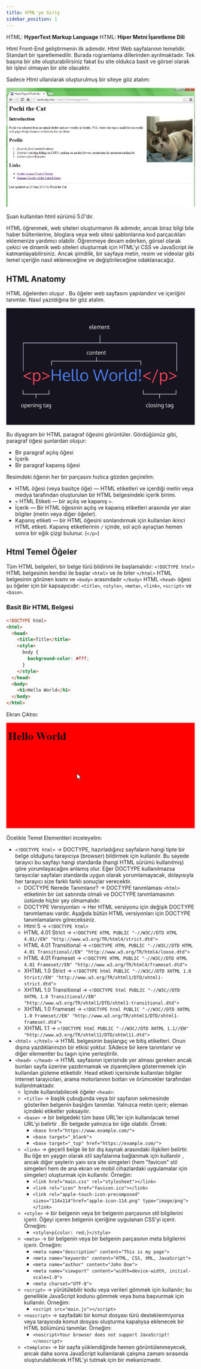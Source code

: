 ```yaml
---
title: HTML'ye Giriş
sidebar_position: 1
---
```


HTML: **HyperText Markup Language**
HTML: **Hiper Metni İşaretleme Dili**

Html Front-End geliştirmenin ilk adımıdır. Html Web sayfalarının temelidir. Standart bir işaretlemedilir.
Burada rogramlama dillerinden ayrılmaktadır. Tek başına bir site oluşturabilirsiniz fakat bu site oldukca basit ve görsel olarak bir işlevi olmayan bir site olacaktır.

Sadece Html ullanılarak oluşturulmuş bir siteye göz atalım:

![hmtl page site](../../static/img/1.jpg)

Şuan kullanılan html sürümü 5.0'dır.

HTML öğrenmek, web siteleri oluşturmanın ilk adımıdır, ancak biraz bilgi bile haber bültenlerine, bloglara veya web sitesi şablonlarına kod parçacıkları eklemenize yardımcı olabilir. Öğrenmeye devam ederken, görsel olarak çekici ve dinamik web siteleri oluşturmak için HTML'yi CSS ve JavaScript ile katmanlayabilirsiniz. Ancak şimdilik, bir sayfaya metin, resim ve videolar gibi temel içeriğin nasıl ekleneceğine ve değiştirileceğine odaklanacağız.

## HTML Anatomy

HTML öğelerden oluşur . Bu öğeler web sayfasını yapılandırır ve içeriğini tanımlar. Nasıl yazıldığına bir göz atalım.

![Html Anatomy](../../static/img/2.png)

Bu diyagram bir HTML paragraf öğesini görüntüler. Gördüğümüz gibi, paragraf öğesi şunlardan oluşur:

* Bir paragraf açılış öğesi
* İçerik
* Bir paragraf kapanış öğesi

Resimdeki öğenin her bir parçasını hızlıca gözden geçirelim:

* HTML öğesi (veya basitçe öğe) — HTML etiketleri ve içerdiği metin veya medya tarafından oluşturulan bir HTML belgesindeki içerik birimi.
* `<` HTML Etiketi — bir açılış ve kapanış `>`.
* İçerik — Bir HTML öğesinin açılış ve kapanış etiketleri arasında yer alan bilgiler (metin veya diğer öğeler).
* Kapanış etiketi — bir HTML öğesini sonlandırmak için kullanılan ikinci HTML etiketi. Kapanış etiketlerinin `/` içinde, sol açılı ayraçtan hemen sonra bir eğik çizgi bulunur. (`</p>`)
  
## Html Temel Öğeler

Tüm HTML belgeleri, bir belge türü bildirimi ile başlamalıdır: `<!DOCTYPE html>`
HTML belgesinin kendisi ile başlar `<html>` ve ile biter `</html>`
HTML belgesinin görünen kısmı ve `<body>` arasındadır `</body>`
HTML `<head>` öğesi şu öğeler için bir kapsayıcıdır: `<title>`, `<style>`, `<meta>`, `<link>`, `<script>` ve `<base>`.

### Basit Bir HTML Belgesi

```html
<!DOCTYPE html>
<html>
  <head>
    <title>Title</title>
    <style>
      body {
        background-color: #fff;
      }
    </style>
  </head>
  <body>
    <h1>Hello World</h1>
  </body>
</html>
```

Ekran Çıktısı:

![Ekran Çıktısı](../../static/img/3.png)

Öcelikle Temel Elementleri inceleyelim:

* `<!DOCTYPE html>` -> DOCTYPE, hazırladığınız sayfaların hangi tipte bir belge olduğunu tarayıcıya (browser) bildirmek için kullanılır. Bu sayede tarayıcı bu sayfayı hangi standarda (hangi HTML sürümü kullanılmış) göre yorumlayacağını anlamış olur.
Eğer DOCTYPE kullanılmazsa tarayıcılar sayfaları standarda uygun olarak yorumlamayacak, dolayısıyla her tarayıcı size farklı farklı sonuçlar verecektir.
  * DOCTYPE Nerede Tanımlanır? -> DOCTYPE tanımlaması `<html>` etiketinin bir üst satırında olmalı ve DOCTYPE tanımlamasının üstünde hiçbir şey olmamalıdır.
  * DOCTYPE Versiyonları -> Her HTML versiyonu için değişik DOCTYPE tanımlaması vardır. Aşağıda bütün HTML versiyonları için DOCTYPE tanımlamalarını göreceksiniz.
  * Html 5 -> `<!DOCTYPE html>`
  * HTML 4.01 Strict -> `<!DOCTYPE HTML PUBLIC "-//W3C//DTD HTML 4.01//EN" "http://www.w3.org/TR/html4/strict.dtd">`
  * HTML 4.01 Transitional -> `<!DOCTYPE HTML PUBLIC "-//W3C//DTD HTML 4.01 Transitional//EN" "http://www.w3.org/TR/html4/loose.dtd">`
  * HTML 4.01 Frameset -> `<!DOCTYPE HTML PUBLIC "-//W3C//DTD HTML 4.01 Frameset//EN" "http://www.w3.org/TR/html4/frameset.dtd">`
  * XHTML 1.0 Strict -> `<!DOCTYPE html PUBLIC "-//W3C//DTD XHTML 1.0 Strict//EN" "http://www.w3.org/TR/xhtml1/DTD/xhtml1-strict.dtd">`
  * XHTML 1.0 Transitional -> `<!DOCTYPE html PUBLIC "-//W3C//DTD XHTML 1.0 Transitional//EN" "http://www.w3.org/TR/xhtml1/DTD/xhtml1-transitional.dtd">`
  * XHTML 1.0 Frameset -> `<!DOCTYPE html PUBLIC "-//W3C//DTD XHTML 1.0 Frameset//EN" "http://www.w3.org/TR/xhtml1/DTD/xhtml1-frameset.dtd">`
  * XHTML 1.1 -> `<!DOCTYPE html PUBLIC "-//W3C//DTD XHTML 1.1//EN" "http://www.w3.org/TR/xhtml11/DTD/xhtml11.dtd">`
* `<html> </html>` -> HTML belgesinin başlangıç ve bitiş etiketleri. Onun dışına yazdıklarınızın bir etkisi yoktur. SAdece bir kere tanımlanır ve diğer elementler bu tagın içine yerleştirilir.
* `<head> </head>` -> HTML sayfasının içerisinde yer alması gereken ancak bunları sayfa üzerine yazdırmamak ve ziyaretçilere göstermemek için kullanılan gizleme etiketidir. Head etiketi içerisinde kullanılan bilgiler internet tarayıcıları, arama motorlarının botları ve örümcekler tarafından kullanılmaktadır.
  * İçinde kullanılabilecek öğeler `<head>`:
  * `<title>` -> başlık çubuğunda veya bir sayfanın sekmesinde gösterilen belgenin başlığını tanımlar. Yalnızca metin içerir; eleman içindeki etiketler yoksayılır.
  * `<base>` -> bir belgedeki tüm base URL'ler için kullanılacak temel URL'yi belirtir . Bir belgede yalnızca bir öğe olabilir. Örnek:
    * `<base href="https://www.example.com/">`
    * `<base target="_blank">`
    * `<base target="_top" href="https://example.com/">`
  * `<link>` ->  geçerli belge ile bir dış kaynak arasındaki ilişkileri belirtir. Bu öğe en yaygın olarak stil sayfalarına bağlanmak için kullanılır , ancak diğer şeylerin yanı sıra site simgeleri (hem "favicon" stil simgeleri hem de ana ekran ve mobil cihazlardaki uygulamalar için simgeler) oluşturmak için kullanılır. Örneğin:
    * `<link href="main.css" rel="stylesheet"></link>`
    * `<link rel="icon" href="favicon.ico"></link>`
    * `<link rel="apple-touch-icon-precomposed" sizes="114x114"href="apple-icon-114.png" type="image/png"></link>`
  * `<style>` -> bir belgenin veya bir belgenin parçasının stil bilgilerini içerir. Öğeyi içeren belgenin içeriğine uygulanan CSS'yi içerir. Örneğim:
    * `<style>p{color: red;}</style>`
  * `<meta>` -> bir belgenin veya bir belgenin parçasının meta bilgilerini içerir. Örneğim:
    * `<meta name="description" content="This is my page">`
    * `<meta name="keywords" content="HTML, CSS, XML, JavaScript">`
    * `<meta name="author" content="John Doe">`
    * `<meta name="viewport" content="width=device-width, initial-scale=1.0">`
    * `<meta charset="UTF-8">`
  * `<script>` -> yürütülebilir kodu veya verileri gömmek için kullanılır; bu genellikle JavaScript kodunu gömmek veya buna başvurmak için kullanılır. Örneğim:
    * `<script src="main.js"></script>`
  * `<noscript>` -> sayfadaki bir komut dosyası türü desteklenmiyorsa veya tarayıcıda komut dosyası oluşturma kapalıysa eklenecek bir HTML bölümünü tanımlar. Örneğim:
    * `<noscript>Your browser does not support JavaScript!</noscript>`
  * `<template>` -> bir sayfa yüklendiğinde hemen görüntülenmeyecek, ancak daha sonra JavaScript kullanılarak çalışma zamanı sırasında oluşturulabilecek HTML'yi tutmak için bir mekanizmadır.
